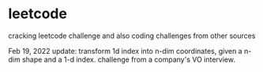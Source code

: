 # leetcode
cracking leetcode challenge and also coding challenges from other sources

Feb 19, 2022 update: transform 1d index into n-dim coordinates, given a n-dim shape and a 1-d index. challenge from a company's VO interview.
